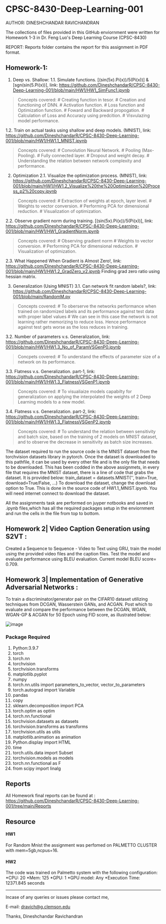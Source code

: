 # CPSC-8430-Deep-Learning-001
AUTHOR: DINESHCHANDAR RAVICHANDRAN

The collections of files provided in this GitHub enviornment were written for
Homework 1-3 in Dr. Feng Luo's Deep Learning Course (CPSC-8430) 

REPORT: Reports folder contains the report for this assignment in PDF format.

## Homework-1:
1.	Deep vs. Shallow:
1.1. Simulate functions. [(sin(5x).Pi(x))/5(Pi(x))] & [sgn(sin(5.Pi(x))], link: https://github.com/DineshchandarR/CPSC-8430-Deep-Learning-001/blob/main/HW1/HW1_SimFunc1.ipynb
> Concepts covered:
     # Creating function in tesor.
     # Creation and functioning of DNN.
     # Activation function.
     # Loss function and Optimization function.
     # Foward and Backward propogation.
     # Calculation of Loss and Accuracy using predcition.
     # Visvulazing model performance.
   
1.2. Train on actual tasks using shallow and deep models. (MNIST), link: https://github.com/DineshchandarR/CPSC-8430-Deep-Learning-001/blob/main/HW1/HW1.1_MNIST.ipynb
> Concepts covered:
    # Convolution Neural Network.
    # Pooling (Max-Pooling).
    # Fully connected layer.
    # Dropout and weight decay.
    # Understanding the relation between network complexity and performance.

2.	Optimization
2.1.	Visualize the optimization process. (MNIST), link: https://github.com/DineshchandarR/CPSC-8430-Deep-Learning-001/blob/main/HW1/HW1.2_Visualize%20the%20Optimization%20Process_p2%20copy.ipynb
> Concepts covered:
    # Extraction of weights at epoch, layer level.
    # Weights to vector conversion.
    # Performing PCA for dimensional reduction.
    # Visualization of optimization. 
    
2.2. Observe gradient norm during training. [(sin(5x).Pi(x))/5(Pi(x))], link: https://github.com/DineshchandarR/CPSC-8430-Deep-Learning-001/blob/main/HW1/HW1_GradientNorm.ipynb
> Concepts covered:
    # Observing gradient norm
    # Weights to vector conversion.
    # Performing PCA for dimensional reduction.
    # Visualization of optimization.
    
2.3. What Happened When Gradient is Almost Zero!, link: https://github.com/DineshchandarR/CPSC-8430-Deep-Learning-001/blob/main/HW1/HW1.2_GradZero_v2.ipynb
Finding grad zero ratio using hessian matrix.
    
3. Generalization (Using MNIST)
3.1. Can network fit random labels?, link: https://github.com/DineshchandarR/CPSC-8430-Deep-Learning-001/blob/main/RandomM.py
> Concepts covered:
    # To oberserve the networks performance when trained on randomized labels and its performance against test data with proper label values
    # We can see in this case the network is not learning rather memorizing to reduce loss. Hence performance against test gets worse as the loss reduces in training.
    
3.2. Number of parameters v.s. Generalization, link: https://github.com/DineshchandarR/CPSC-8430-Deep-Learning-001/blob/main/HW1/HW1.3_No_of_ParamVSGenP0.ipynb
> Concpets covered:
    # To understand the effects of parameter size of a network on its performance.
    
3.3. Flatness v.s. Generalization. part-1, link: https://github.com/DineshchandarR/CPSC-8430-Deep-Learning-001/blob/main/HW1/HW1.3_FlatnessVSGenP1.ipynb
> Concepts covered:
    # To visualiaize models capabilty for generalization on applying the interpolated the weights of 2 Deep Learning models to a new model.

3.4. Flatness v.s. Generalization. part-2, link: https://github.com/DineshchandarR/CPSC-8430-Deep-Learning-001/blob/main/HW1/HW1.3_FlatnessVSGenP2.ipynb
>Concepts covered:
    # To understand the relation between sensitivity and batch size, based on the training of 2 models on MNIST dataset, and to observe the decrease in sensitivity as batch size increases.
    
The dataset required to run the source code is the MNIST dataset from the torchvision datasets library in pytorch. Once the dataset is downloaded to this 
pathfile, it can be used by every other file and is the only file that needs to be downloaded. This has been codded in the above assignmets, in every file that requires the MNIST dataset, there is a
line of code that grabs the dataset. It is provided below: train_dataset = datasets.MNIST('', train=True, download=True/False, ...)
To download the dataset, change the download option to True. This is done in the source code of HW1.1_MNIST.ipynb.
You will need internet connect to download the dataset.

All the assignments task are performed on juyper notbooks and saved in .ipynb files,which has all the required packages setup in the enviornment and run the cells in the file from top to bottom. 


## Homework 2| Video Caption Generation using S2VT :
Created a Sequence to Sequence - Video to Text using GRU, train the model using the provided video files and the caption files. Test the model and evaluate performance using BLEU evaluation. Current model BLEU score= 0.709.

## Homework 3|  Implementation of Generative Adversarial Networks :
To train a discriminator/generator pair on the CIFAR10 dataset utilizing techniques from DCGAN, Wasserstein GANs, and ACGAN. Post which to evaluate and compare the performance between the DCGAN, WGAN, WGAN-GP  & ACGAN for 50 Epoch using FID score, as illustrated below:

![image](https://user-images.githubusercontent.com/96357078/164615269-6e169c7d-7858-4359-b409-d28cf1c216c4.png)

### Package Required
1. Python:3.9.7
2. torch
3. torch.nn 
4. torchvision
5. torchvision.transforms
7. matplotlib.pyplot
8. numpy
9. torch.nn.utils import parameters_to_vector, vector_to_parameters
10. torch.autograd import Variable
11. pandas
12. copy
13. sklearn.decomposition import PCA
14. torch.optim as optim
15. torch.nn.functional
16. torchvision.datasets as datasets
17. torchvision.transforms as transforms
18. torchvision.utils as utils
19. matplotlib.animation as animation
20. Python.display import HTML
21. time
22. torch.utils.data import Subset
23. torchvision.models as models
24. torch.nn.functional as F
25. from scipy import linalg

## Reports
All Homework final reports can be found at :
https://github.com/DineshchandarR/CPSC-8430-Deep-Learning-001/tree/main/Reports

## Resource
#### HW1
For Random Mnist the assignment was perfomed on PALMETTO CLUSTER with mem=5gb,ncpus=16.

#### HW2
The code was trained on Palmetto system with the following configuration: *CPU: 20 *Mem: 125 *GPU: 1 *GPU model: Any *Execution Time: 12371.845 seconds

---------------
Incase of any queries or issues please contact me,

E-mail: dravich@g.clemson.edu

Thanks,
Dineshchandar Ravichandran
